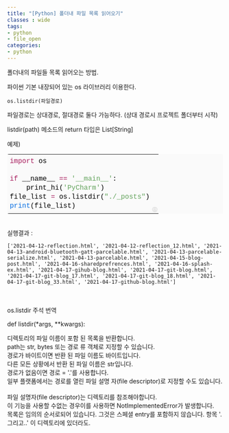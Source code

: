 ```yaml
---
title: "[Python] 폴더내 파일 목록 읽어오기"
classes : wide
tags:
- python
- file_open
categories:
- python
---
```


폴더내의 파일들 목록 읽어오는 방법.


파이썬 기본 내장되어 있는 os 라이브러리 이용한다.


`os.listdir(파일경로)`


파일경로는 상대경로, 절대경로 둘다 가능하다.
(상대 경로시 프로젝트 폴더부터 시작)

listdir(path) 메소드의 return 타입은 List\[String]
<br>

예제)

<div class="colorscripter-code" style="color:#010101;font-family:Consolas, 'Liberation Mono', Menlo, Courier, monospace !important; position:relative !important;overflow:auto"><table class="colorscripter-code-table" style="margin:0;padding:0;border:none;background-color:#fafafa;border-radius:4px;" cellspacing="0" cellpadding="0"><tr><td style="padding:6px 0;text-align:left"><div style="margin:0;padding:0;color:#010101;font-family:Consolas, 'Liberation Mono', Menlo, Courier, monospace !important;line-height:130%"><div style="padding:0 6px; white-space:pre; line-height:130%"><span style="color:#a71d5d">import</span>&nbsp;os</div><div style="padding:0 6px; white-space:pre; line-height:130%">&nbsp;</div><div style="padding:0 6px; white-space:pre; line-height:130%"><span style="color:#a71d5d">if</span>&nbsp;__name__&nbsp;<span style="color:#0086b3"></span><span style="color:#a71d5d">=</span><span style="color:#0086b3"></span><span style="color:#a71d5d">=</span>&nbsp;<span style="color:#63a35c">'__main__'</span>:</div><div style="padding:0 6px; white-space:pre; line-height:130%">&nbsp;&nbsp;&nbsp;&nbsp;print_hi(<span style="color:#63a35c">'PyCharm'</span>)</div><div style="padding:0 6px; white-space:pre; line-height:130%">file_list&nbsp;<span style="color:#0086b3"></span><span style="color:#a71d5d">=</span>&nbsp;os.listdir(<span style="color:#63a35c">"./_posts"</span>)</div><div style="padding:0 6px; white-space:pre; line-height:130%"><span style="color:#066de2">print</span>(file_list)</div></div></td><td style="vertical-align:bottom;padding:0 2px 4px 0"><a href="http://colorscripter.com/info#e" target="_blank" style="text-decoration:none;color:white"><span style="font-size:9px;word-break:normal;background-color:#e5e5e5;color:white;border-radius:10px;padding:1px">cs</span></a></td></tr></table></div>

<br>
<br>
실행결과 :
<br>

    ['2021-04-12-reflection.html', '2021-04-12-reflection_12.html', '2021-04-13-android-bluetooth-gatt-parcelable.html', '2021-04-13-parcelable-serialize.html', '2021-04-13-parcelable.html', '2021-04-15-blog-post.html', '2021-04-16-sharedprefrences.html', '2021-04-16-splash-ex.html', '2021-04-17-gihub-blog.html', '2021-04-17-git-blog.html', '2021-04-17-git-blog_17.html', '2021-04-17-git-blog_18.html', '2021-04-17-git-blog_33.html', '2021-04-17-github-blog.html']

<br>
<br>
os.listdir 주석 번역

  

def listdir(\*args, \**kwargs):
   
디렉토리의 파일 이름이 포함 된 목록을 반환합니다. 
<br>path는 str, bytes 또는 경로 류 객체로 지정할 수 있습니다. 
<br>경로가 바이트이면 반환 된 파일 이름도 바이트입니다. 
<br>다른 모든 상황에서 반환 된 파일 이름은 str입니다.
<br>경로가 없음이면 경로 = '.'를 사용합니다. 
<br>일부 플랫폼에서는 경로를 열린 파일 설명 자(file descriptor)로 지정할 수도 있습니다. \
<br>파일 설명자(file descriptor)는 디렉토리를 참조해야합니다.
<br>이 기능을 사용할 수없는 경우이를 사용하면 NotImplementedError가 발생합니다.
<br>목록은 임의의 순서로되어 있습니다. 그것은 스페셜 entry를 포함하지 않습니다. 항목 '.그리고..' 이 디렉토리에 있더라도.

